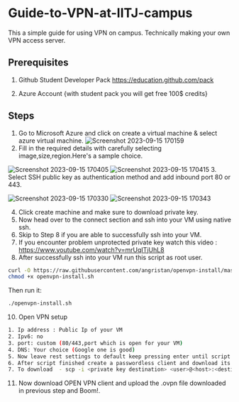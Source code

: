 # Guide-to-VPN-at-IITJ-campus

This a simple guide for using VPN on campus. Technically making your own VPN access server.

## Prerequisites

1. Github Student Developer Pack https://education.github.com/pack

2. Azure Account {with student pack you will get free 100$ credits}


## Steps

1. Go to Microsoft Azure and click on create a virtual machine & select azure virtual machine.
![Screenshot 2023-09-15 170159](https://github.com/11happy/Guide-to-VPN-at-IITJ-campus/assets/76656712/f5e3918b-caf6-4ebe-a655-b24e0b93a23a)
2. Fill in the required details with carefully selecting image,size,region.Here's a sample choice.

![Screenshot 2023-09-15 170405](https://github.com/11happy/Guide-to-VPN-at-IITJ-campus/assets/76656712/9d803ee4-d6f7-43d8-ab66-f746f9140ab1)
![Screenshot 2023-09-15 170415](https://github.com/11happy/Guide-to-VPN-at-IITJ-campus/assets/76656712/19f27df3-2479-49e8-a961-cb3b5df76349)
3. Select SSH public key as authentication method and add inbound port 80 or 443.

![Screenshot 2023-09-15 170330](https://github.com/11happy/Guide-to-VPN-at-IITJ-campus/assets/76656712/f699de1a-d00d-481e-a89f-7a454ab80ad0)
![Screenshot 2023-09-15 170343](https://github.com/11happy/Guide-to-VPN-at-IITJ-campus/assets/76656712/3c64551f-c71f-4bdd-9065-e7b17c96d5f9)

4. Click create machine and make sure to download private key.
5. Now head over to the connect section and ssh into your VM using native ssh.
6. Skip to Step 8 if you are able to successfully ssh into your VM.
7. If you encounter problem unprotected private key watch this video : https://www.youtube.com/watch?v=mrUqITjUhL8
8. After successfully ssh into your VM run this script as root user.<br>
```bash
curl -O https://raw.githubusercontent.com/angristan/openvpn-install/master/openvpn-install.sh
chmod +x openvpn-install.sh
```

Then run it:

```sh
./openvpn-install.sh
```
10. Open VPN setup
```bash
1. Ip address : Public Ip of your VM
2. Ipv6: no
3. port: custom (80/443,port which is open for your VM)
4. DNS: Your choice (Google one is good)
5. Now leave rest settings to default keep pressing enter until script starts.
6. After script finished create a passwordless client and download its ovpn files.
7. To download  - scp -i <private key destination> <user>@<host>:<destination file>
```
11. Now download OPEN VPN client and upload the .ovpn file downloaded in previous step and Boom!.
